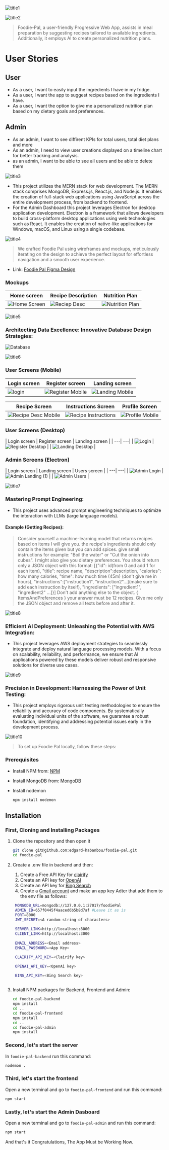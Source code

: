 ![title1](https://github.com/edgard-habanbou/foodie-pal/assets/57774147/0c8a8017-de86-4dbc-9280-36f46a5928e7)

![title2](https://github.com/edgard-habanbou/foodie-pal/assets/57774147/0f21920f-af06-4b70-bfee-fe1daad2d213)


>
> Foodie-Pal, a user-friendly Progressive Web App, assists in meal preparation by suggesting recipes tailored to available ingredients.
> Additionally, it employs AI to create personalized nutrition plans.
>

# User Stories

## User

- As a user, I want to easily input the ingredients I have in my fridge.
- As a user, I want the app to suggest recipes based on the ingredients I have.
- As a user, I want the option to give me a personalized nutrition plan based on my dietary goals and preferences.

## Admin

- As an admin, I want to see diffirent KPIs for total users, total diet plans and more
- As an admin, I need to view user creations displayed on a timeline chart for better tracking and analysis.
- as an admin, I want to be able to see all users and be able to delete them  

 

![title3](https://github.com/edgard-habanbou/foodie-pal/assets/57774147/7c9ccb51-064b-4497-aac2-6040b8143492)

- This project utilizes the MERN stack for web development. The MERN stack comprises MongoDB, Express.js, React.js, and Node.js. It enables the creation of full-stack web applications using JavaScript across the entire development process, from backend to frontend.
- For the Admin Dashboard this project leverages Electron for desktop application development. Electron is a framework that allows developers to build cross-platform desktop applications using web technologies such as React. It enables the creation of native-like applications for Windows, macOS, and Linux using a single codebase.

![title4](https://github.com/edgard-habanbou/foodie-pal/assets/57774147/b22bd441-ef7a-4712-b4da-0ca64e7b6d13)

>
> We crafted Foodie Pal using wireframes and mockups, meticulously iterating on the design to achieve the perfect layout for effortless navigation and a smooth user experience.
>
- Link: [Foodie Pal Figma Design](https://www.figma.com/file/2OH0ml41Aa8RTLZ81gs10A/Final-Project?type=design&node-id=157%3A1176&mode=design&t=eOk50Z7wTfzsyJyz-1)

### Mockups
| Home screen  | Recipe Description | Nutrition Plan |
| ---| ---| ---| 
| ![Home Screen](https://github.com/edgard-habanbou/foodie-pal/assets/57774147/c55249cc-c61f-4a0c-88c1-1befe1680216) | ![Reciep Desc](https://github.com/edgard-habanbou/foodie-pal/assets/57774147/56858864-c364-44b6-8fa1-e58365ef8e2b) | ![Nutrition Plan](https://github.com/edgard-habanbou/foodie-pal/assets/57774147/e5249d1c-9a3e-4513-9e59-f5e9d2e168a6)

 



![title5](https://github.com/edgard-habanbou/foodie-pal/assets/57774147/97de820e-a3a9-4918-af84-34d18e907a20)

###  Architecting Data Excellence: Innovative Database Design Strategies:

![Database](https://github.com/edgard-habanbou/foodie-pal/assets/57774147/e0af338d-ee08-4fc1-a7bc-61fd70f6e46a)


![title6](https://github.com/edgard-habanbou/foodie-pal/assets/57774147/b57d10a3-4f33-4d4b-a4d1-ec9b93506e74)

### User Screens (Mobile)
| Login screen  | Register screen | Landing screen | 
| ---| ---| ---|
| ![login](https://github.com/edgard-habanbou/foodie-pal/assets/57774147/99420bf2-e085-4bb2-ba97-b2e5f5c10e9f) | ![Register Mobile](https://github.com/edgard-habanbou/foodie-pal/assets/57774147/b9908d09-e491-4eb2-9612-13123ced0616) | ![Landing Mobile](https://github.com/edgard-habanbou/foodie-pal/assets/57774147/cbe2a82e-8098-4d77-8657-98182cae9dea) |



| Recipe Screen  | Instructions Screen | Profile Screen |
| ---| ---| ---|
| ![Recipe Desc Mobile](https://github.com/edgard-habanbou/foodie-pal/assets/57774147/474174a3-3b6b-4df4-8091-9168dcb4b739) | ![Recipe Instructions](https://github.com/edgard-habanbou/foodie-pal/assets/57774147/8ced98cc-abcd-4655-83a4-567886ad80fa) | ![Profile Mobile](https://github.com/edgard-habanbou/foodie-pal/assets/57774147/ecba5793-83f9-479f-899a-d2c33716e8c9) |




### User Screens (Desktop)
| Login screen  | Register screen | Landing screen | 
| ---| ---|
| ![Login](https://github.com/edgard-habanbou/foodie-pal/assets/57774147/562bf944-7cb2-4103-af88-13b2a3c37cab) | ![Register Desktop](https://github.com/edgard-habanbou/foodie-pal/assets/57774147/80349bf3-1fc6-4b87-b1a4-1d1e75e4481e) |
| ![Landing Desktop](https://github.com/edgard-habanbou/foodie-pal/assets/57774147/7de610a2-3ebd-4a59-84a4-0f8cdd838643) |


### Admin Screens (Electron)
| Login screen  | Landing screen |  Users screen |
| ---| ---| 
| ![Admin Login](https://github.com/edgard-habanbou/foodie-pal/assets/57774147/e81cc0cb-b1d3-46d2-9955-f49c6a3f5f59) | ![Admin Landing (1)](https://github.com/edgard-habanbou/foodie-pal/assets/57774147/b477524f-d4a7-4ffa-a5fe-4c5f31989b28) |
| ![Admin Users](https://github.com/edgard-habanbou/foodie-pal/assets/57774147/52c821b4-2f06-4288-9e4e-12e931c32dd5) |


![title7](https://github.com/edgard-habanbou/foodie-pal/assets/57774147/0bbadd23-dc6c-4176-889e-e8038396c15b)

### Mastering Prompt Engineering:

- This project uses advanced prompt engineering techniques to optimize the interaction with LLMs (large language models).

#### Example (Getting Recipes):

>
> Consider yourself a machine-learning model that returns recipes based on items I will give you.
    the recipe's ingredients should only contain the items given but you can add spices.
    give small instructions for example: "Boil the water" or "Cut the onion into cubes".
    I might also give you dietary preferences.
    You should return only a JSON object with this format: [{"id": id(from 0 and add 1 for each item), "title": recipe name, "description":description, "calories": how many calories, "time": how much time (45m) (don't give me in hours), "instructions":["instruction1", "instruction2"...](make sure to add each instruction by itself), "ingredients": ["ingredient1", "ingredient2" ...]}]
    Don't add anything else to the object.
    { ItemsAndPreferences }
    your answer must be 12 recipes.
    Give me only the JSON object and remove all texts before and after it.
>

![title8](https://github.com/edgard-habanbou/foodie-pal/assets/57774147/2b4081ec-1caa-4e82-9828-42e108d1cbbe)

###  Efficient AI Deployment: Unleashing the Potential with AWS Integration:

- This project leverages AWS deployment strategies to seamlessly integrate and deploy natural language processing models. With a focus on scalability, reliability, and performance, we ensure that AI applications powered by these models deliver robust and responsive solutions for diverse use cases.

![title9](https://github.com/edgard-habanbou/foodie-pal/assets/57774147/5073bb0f-7a32-40ac-876e-cdaf5be5c019)

###  Precision in Development: Harnessing the Power of Unit Testing:

- This project employs rigorous unit testing methodologies to ensure the reliability and accuracy of code components. By systematically evaluating individual units of the software, we guarantee a robust foundation, identifying and addressing potential issues early in the development process.

![title10](https://github.com/edgard-habanbou/foodie-pal/assets/57774147/22bf728e-9462-4f2b-a4fb-6d308ea90f80)

> To set up Foodie Pal locally, follow these steps:

### Prerequisites

- Install NPM from: [NPM](https://nodejs.org/en/download)

- Install MongoDB from: [MongoDB](https://www.mongodb.com/docs/manual/installation/)
  
- Install nodemon
   ```sh
   npm install nodemon
   ```
## Installation

### First, Cloning and Installing Packages

1. Clone the repository and then open it
   ```sh
   git clone git@github.com:edgard-habanbou/foodie-pal.git
   cd foodie-pal 
   ```
2. Create a .env file in backend and then:
   1. Create a Free API Key for [clairify](https://clarifai.com/)
   2. Create an API key for [OpenAI](https://openai.com/)
   3. Create an API key for [Bing Search](https://www.microsoft.com/en-us/bing/apis/bing-web-search-api)
   4. Create a [Gmail account](https://mail.google.com/) and make an app key
   Adter that add them to the env file as follows:

    ```sh
     MONGODB_URL=mongodb://127.0.0.1:27017/foodiePal
     ADMIN_ID=657f0445f4aaced6b5b8d7af #Leave it as is
     PORT=8000
     JWT_SECRET=<A random string of characters>
     
     SERVER_LINK=http://localhost:8000
     CLIENT_LINK=http://localhost:3000
     
     EMAIL_ADDRESS=<Email address>
     EMAIL_PASSWORD=<App Key>
    
     CLAIRIFY_API_KEY=<Clairify key>

     OPENAI_API_KEY=<OpenAi key>
    
     BING_API_KEY=<Bing Search key>
     
    ```
  
3. Install NPM packages for Backend, Frontend and Admin:
   ```sh
   cd foodie-pal-backend
   npm install
   cd ..
   cd foodie-pal-frontend
   npm install
   cd ..
   cd foodie-pal-admin
   npm install
   ```

### Second, let's start the server

 In `foodie-pal-backend` run this command:
   ```sh
   nodemon .
   ```
### Third, let's start the frontend

 Open a new terminal and go to `foodie-pal-frontend` and run this command:
   ```sh
   npm start 
   ```
### Lastly, let's start the Admin Dasboard
 Open a new terminal and go to `foodie-pal-admin` and run this command:
   ```sh
   npm start 
   ```

And that's it Congratulations, The App Must be Working Now.


